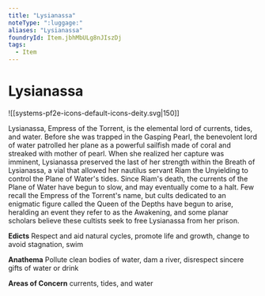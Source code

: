 ```yaml
---
title: "Lysianassa"
noteType: ":luggage:"
aliases: "Lysianassa"
foundryId: Item.jbhMbULg8nJIszDj
tags:
  - Item
---
```


# Lysianassa
![[systems-pf2e-icons-default-icons-deity.svg|150]]

Lysianassa, Empress of the Torrent, is the elemental lord of currents, tides, and water. Before she was trapped in the Gasping Pearl, the benevolent lord of water patrolled her plane as a powerful sailfish made of coral and streaked with mother of pearl. When she realized her capture was imminent, Lysianassa preserved the last of her strength within the Breath of Lysianassa, a vial that allowed her nautilus servant Riam the Unyielding to control the Plane of Water's tides. Since Riam's death, the currents of the Plane of Water have begun to slow, and may eventually come to a halt. Few recall the Empress of the Torrent's name, but cults dedicated to an enigmatic figure called the Queen of the Depths have begun to arise, heralding an event they refer to as the Awakening, and some planar scholars believe these cultists seek to free Lysianassa from her prison.

**Edicts** Respect and aid natural cycles, promote life and growth, change to avoid stagnation, swim

**Anathema** Pollute clean bodies of water, dam a river, disrespect sincere gifts of water or drink

**Areas of Concern** currents, tides, and water
